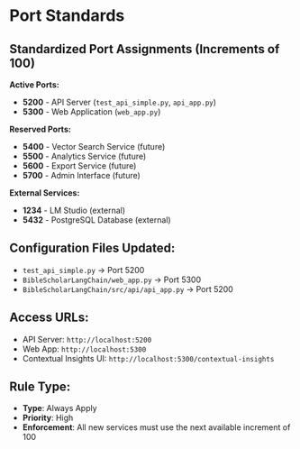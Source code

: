 # Port Standards

## Standardized Port Assignments (Increments of 100)

**Active Ports:**
- **5200** - API Server (`test_api_simple.py`, `api_app.py`)
- **5300** - Web Application (`web_app.py`)

**Reserved Ports:**
- **5400** - Vector Search Service (future)
- **5500** - Analytics Service (future)
- **5600** - Export Service (future)
- **5700** - Admin Interface (future)

**External Services:**
- **1234** - LM Studio (external)
- **5432** - PostgreSQL Database (external)

## Configuration Files Updated:
- `test_api_simple.py` → Port 5200
- `BibleScholarLangChain/web_app.py` → Port 5300
- `BibleScholarLangChain/src/api/api_app.py` → Port 5200

## Access URLs:
- API Server: `http://localhost:5200`
- Web App: `http://localhost:5300`
- Contextual Insights UI: `http://localhost:5300/contextual-insights`

## Rule Type:
- **Type**: Always Apply
- **Priority**: High
- **Enforcement**: All new services must use the next available increment of 100 